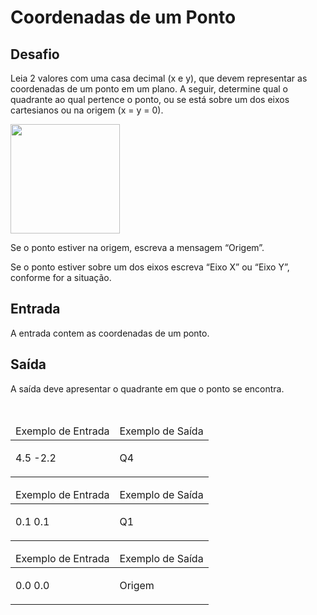 <h1>Coordenadas de um Ponto</h1>

<div><div>
<div>
<h2>Desafio</h2>
<p>Leia 2 valores com uma casa decimal (x e y), que devem representar as coordenadas de um ponto em um plano. A seguir, determine qual o quadrante ao qual pertence o ponto, ou se está sobre um dos eixos cartesianos ou na origem (x = y = 0).</p>

<p><img alt="" src="https://resources.urionlinejudge.com.br/gallery/images/problems/UOJ_1041.png" style="height:175px; width:175px"></p>

<p>Se o ponto estiver na origem, escreva a mensagem “Origem”.</p>

<p>Se o ponto estiver sobre um dos eixos escreva “Eixo X” ou “Eixo Y”, conforme for a situação.</p>
</div>

<h2>Entrada</h2>

<div>
<p>A entrada contem as coordenadas de um ponto.</p>
</div>

<h2>Saída</h2>

<div>
<p>A saída deve apresentar o quadrante em que o ponto se encontra.</p>
</div>

<div>&nbsp;</div>

<table>
	<thead>
		<tr>
			<td>Exemplo de Entrada</td>
			<td>Exemplo de Saída</td>
		</tr>
	</thead>
	<tbody>
		<tr>
			<td>
			<p>4.5 -2.2</p>
			</td>
			<td>
			<p>Q4</p>
			</td>
		</tr>
	</tbody>
</table>

<table>
	<thead>
		<tr>
			<td>Exemplo de Entrada</td>
			<td>Exemplo de Saída</td>
		</tr>
	</thead>
	<tbody>
		<tr>
			<td>
			<p>0.1 0.1</p>
			</td>
			<td>
			<p>Q1</p>
			</td>
		</tr>
	</tbody>
</table>

<table>
	<thead>
		<tr>
			<td>Exemplo de Entrada</td>
			<td>Exemplo de Saída</td>
		</tr>
	</thead>
	<tbody>
		<tr>
			<td>
			<p>0.0 0.0</p>
			</td>
			<td>
			<p>Origem</p>
			</td>
		</tr>
	</tbody>
</table>
</div> <br><br></div>